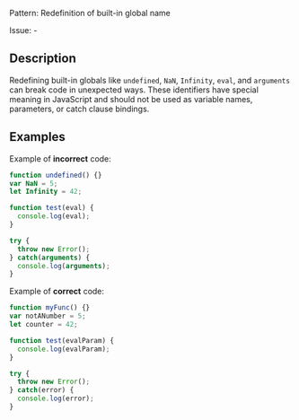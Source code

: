 Pattern: Redefinition of built-in global name

Issue: -

## Description

Redefining built-in globals like `undefined`, `NaN`, `Infinity`, `eval`, and `arguments` can break code in unexpected ways. These identifiers have special meaning in JavaScript and should not be used as variable names, parameters, or catch clause bindings.

## Examples

Example of **incorrect** code:
```javascript
function undefined() {}
var NaN = 5;
let Infinity = 42;

function test(eval) {
  console.log(eval);
}

try {
  throw new Error();
} catch(arguments) {
  console.log(arguments);
}
```

Example of **correct** code:
```javascript
function myFunc() {}
var notANumber = 5;
let counter = 42;

function test(evalParam) {
  console.log(evalParam);
}

try {
  throw new Error();
} catch(error) {
  console.log(error);
}
```